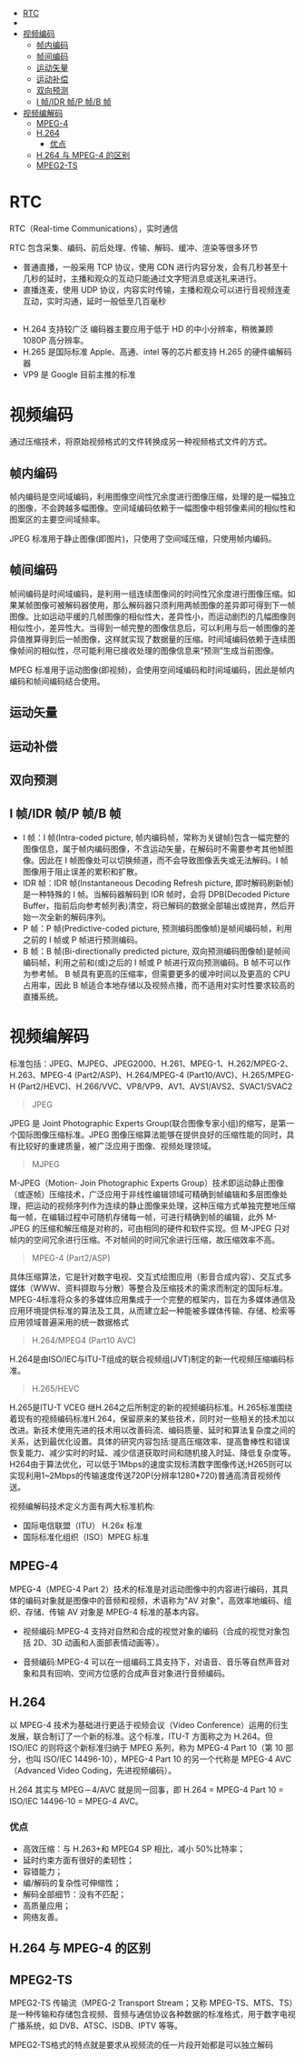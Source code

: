 <!-- TOC -->

- [RTC](#rtc)
- [](#)
- [视频编码](#视频编码)
    - [帧内编码](#帧内编码)
    - [帧间编码](#帧间编码)
    - [运动矢量](#运动矢量)
    - [运动补偿](#运动补偿)
    - [双向预测](#双向预测)
    - [I 帧/IDR 帧/P 帧/B 帧](#i-帧idr-帧p-帧b-帧)
- [视频编解码](#视频编解码)
    - [MPEG-4](#mpeg-4)
    - [H.264](#h264)
        - [优点](#优点)
    - [H.264 与 MPEG-4 的区别](#h264-与-mpeg-4-的区别)
    - [MPEG2-TS](#mpeg2-ts)

<!-- /TOC -->

# RTC

RTC（Real-time Communications），实时通信

RTC 包含采集、编码、前后处理、传输、解码、缓冲、渲染等很多环节

- 普通直播，一般采用 TCP 协议，使用 CDN 进行内容分发，会有几秒甚至十几秒的延时，主播和观众的互动只能通过文字短消息或送礼来进行。
- 直播连麦，使用 UDP 协议，内容实时传输，主播和观众可以进行音视频连麦互动，实时沟通，延时一般低至几百毫秒

##

- H.264 支持较广泛 编码器主要应用于低于 HD 的中小分辨率，稍微兼顾 1080P 高分辨率。
- H.265 是国际标准 Apple、高通、intel 等的芯片都支持 H.265 的硬件编解码器
- VP9 是 Google 目前主推的标准

# 视频编码

通过压缩技术，将原始视频格式的文件转换成另一种视频格式文件的方式。

## 帧内编码

帧内编码是空间域编码，利用图像空间性冗余度进行图像压缩，处理的是一幅独立的图像，不会跨越多幅图像。空间域编码依赖于一幅图像中相邻像素间的相似性和图案区的主要空间域频率。

JPEG 标准用于静止图像(即图片)，只使用了空间域压缩，只使用帧内编码。

## 帧间编码

帧间编码是时间域编码，是利用一组连续图像间的时间性冗余度进行图像压缩。如果某帧图像可被解码器使用，那么解码器只须利用两帧图像的差异即可得到下一帧图像。比如运动平缓的几帧图像的相似性大，差异性小，而运动剧烈的几幅图像则相似性小，差异性大。当得到一帧完整的图像信息后，可以利用与后一帧图像的差异值推算得到后一帧图像，这样就实现了数据量的压缩。时间域编码依赖于连续图像帧间的相似性，尽可能利用已接收处理的图像信息来“预测”生成当前图像。

MPEG 标准用于运动图像(即视频)，会使用空间域编码和时间域编码，因此是帧内编码和帧间编码结合使用。

## 运动矢量

## 运动补偿

## 双向预测

## I 帧/IDR 帧/P 帧/B 帧

- I 帧：I 帧(Intra-coded picture, 帧内编码帧，常称为关键帧)包含一幅完整的图像信息，属于帧内编码图像，不含运动矢量，在解码时不需要参考其他帧图像。因此在 I 帧图像处可以切换频道，而不会导致图像丢失或无法解码。I 帧图像用于阻止误差的累积和扩散。
- IDR 帧：IDR 帧(Instantaneous Decoding Refresh picture, 即时解码刷新帧)是一种特殊的 I 帧。当解码器解码到 IDR 帧时，会将 DPB(Decoded Picture Buffer，指前后向参考帧列表)清空，将已解码的数据全部输出或抛弃，然后开始一次全新的解码序列。
- P 帧：P 帧(Predictive-coded picture, 预测编码图像帧)是帧间编码帧，利用之前的 I 帧或 P 帧进行预测编码。
- B 帧：B 帧(Bi-directionally predicted picture, 双向预测编码图像帧)是帧间编码帧，利用之前和(或)之后的 I 帧或 P 帧进行双向预测编码。B 帧不可以作为参考帧。
  B 帧具有更高的压缩率，但需要更多的缓冲时间以及更高的 CPU 占用率，因此 B 帧适合本地存储以及视频点播，而不适用对实时性要求较高的直播系统。

# 视频编解码

标准包括：JPEG、MJPEG、JPEG2000、H.261、MPEG-1、H.262/MPEG-2、H.263、MPEG-4 (Part2/ASP)、H.264/MPEG-4 (Part10/AVC)、H.265/MPEG-H (Part2/HEVC)、H.266/VVC、VP8/VP9、AV1、AVS1/AVS2、SVAC1/SVAC2

> JPEG

JPEG 是 Joint Photographic Experts Group(联合图像专家小组)的缩写，是第一个国际图像压缩标准。JPEG 图像压缩算法能够在提供良好的压缩性能的同时，具有比较好的重建质量，被广泛应用于图像、视频处理领域。

> MJPEG

M-JPEG（Motion- Join Photographic Experts Group）技术即运动静止图像（或逐帧）压缩技术，广泛应用于非线性编辑领域可精确到帧编辑和多层图像处理，把运动的视频序列作为连续的静止图像来处理，这种压缩方式单独完整地压缩每一帧，在编辑过程中可随机存储每一帧，可进行精确到帧的编辑，此外 M-JPEG 的压缩和解压缩是对称的，可由相同的硬件和软件实现。但 M-JPEG 只对帧内的空间冗余进行压缩。不对帧间的时间冗余进行压缩，故压缩效率不高。

> MPEG-4 (Part2/ASP)

具体压缩算法，它是针对数字电视、交互式绘图应用（影音合成内容）、交互式多媒体（WWW、资料撷取与分散）等整合及压缩技术的需求而制定的国际标准。MPEG-4标准将众多的多媒体应用集成于一个完整的框架内，旨在为多媒体通信及应用环境提供标准的算法及工具，从而建立起一种能被多媒体传输、存储、检索等应用领域普遍采用的统一数据格式

> H.264/MPEG4 (Part10 AVC)

 H.264是由ISO/IEC与ITU-T组成的联合视频组(JVT)制定的新一代视频压缩编码标准。

 > H.265/HEVC

 H.265是ITU-T VCEG 继H.264之后所制定的新的视频编码标准。H.265标准围绕着现有的视频编码标准H.264，保留原来的某些技术，同时对一些相关的技术加以改进。新技术使用先进的技术用以改善码流、编码质量、延时和算法复杂度之间的关系，达到最优化设置。具体的研究内容包括:提高压缩效率、提高鲁棒性和错误恢复能力、减少实时的时延、减少信道获取时间和随机接入时延、降低复杂度等。H264由于算法优化，可以低于1Mbps的速度实现标清数字图像传送;H265则可以实现利用1~2Mbps的传输速度传送720P(分辨率1280*720)普通高清音视频传送。

视频编解码技术定义方面有两大标准机构:

- 国际电信联盟（ITU） H.26x 标准
- 国际标准化组织（ISO）MPEG 标准

## MPEG-4

MPEG-4（MPEG-4 Part 2）技术的标准是对运动图像中的内容进行编码，其具体的编码对象就是图像中的音频和视频，术语称为"AV 对象"，高效率地编码、组织、存储、传输 AV 对象是 MPEG-4 标准的基本内容。

- 视频编码:MPEG-4 支持对自然和合成的视觉对象的编码（合成的视觉对象包括 2D、3D 动画和人面部表情动画等）。

- 音频编码:MPEG-4 可以在一组编码工具支持下，对语音、音乐等自然声音对象和具有回响、空间方位感的合成声音对象进行音频编码。

## H.264

以 MPEG-4 技术为基础进行更适于视频会议（Video Conference）运用的衍生发展，联合制订了一个新的标准。这个标准，ITU-T 方面称之为 H.264。但 ISO/IEC 的则将这个新标准归纳于 MPEG 系列，称为 MPEG-4 Part 10（第 10 部分，也叫 ISO/IEC 14496-10），MPEG-4 Part 10 的另一个代称是 MPEG-4 AVC（Advanced Video Coding，先进视频编码）。

H.264 其实与 MPEG－4/AVC 就是同一回事，即 H.264 = MPEG-4 Part 10 = ISO/IEC 14496-10 = MPEG-4 AVC。

### 优点

- 高效压缩：与 H.263+和 MPEG4 SP 相比，减小 50%比特率；
- 延时约束方面有很好的柔韧性；
- 容错能力；
- 编/解码的复杂性可伸缩性；
- 解码全部细节：没有不匹配；
- 高质量应用；
- 网络友善。

## H.264 与 MPEG-4 的区别

## MPEG2-TS

MPEG2-TS 传输流（MPEG-2 Transport Stream；又称 MPEG-TS、MTS、TS）是一种传输和存储包含视频、音频与通信协议各种数据的标准格式，用于数字电视广播系统，如 DVB、ATSC、ISDB、IPTV 等等。

MPEG2-TS格式的特点就是要求从视频流的任一片段开始都是可以独立解码
